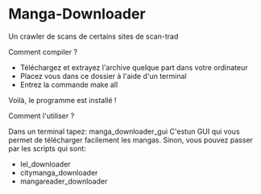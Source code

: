 Manga-Downloader
================

Un crawler de scans de certains sites de scan-trad

Comment compiler ?

- Téléchargez et extrayez l'archive quelque part dans votre ordinateur
- Placez vous dans ce dossier à l'aide d'un terminal
- Entrez la commande make all

Voilà, le programme est installé !

Comment l'utiliser ?

Dans un terminal tapez: manga_downloader_gui
C'estun GUI qui vous permet de télécharger facilement les mangas. Sinon, vous
pouvez passer par les scripts qui sont:

- lel_downloader
- citymanga_downloader
- mangareader_downloader
